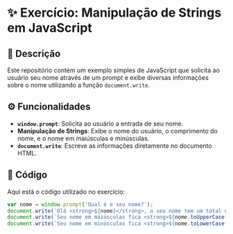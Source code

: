 # ✨ Exercício: Manipulação de Strings em JavaScript

## 📖 Descrição
Este repositório contém um exemplo simples de JavaScript que solicita ao usuário seu nome através de um prompt e exibe diversas informações sobre o nome utilizando a função `document.write`.

## ⚙️ Funcionalidades
- **`window.prompt`**: Solicita ao usuário a entrada de seu nome.
- **Manipulação de Strings**: Exibe o nome do usuário, o comprimento do nome, e o nome em maiúsculas e minúsculas.
- **`document.write`**: Escreve as informações diretamente no documento HTML.

## 📜 Código
Aqui está o código utilizado no exercício:

```javascript
var nome = window.prompt('Qual é o seu nome?');
document.write(`Olá <strong>${nome}</strong>, o seu nome tem um total de <strong>${nome.length}</strong> caracteres!<br>`);
document.write(`Seu nome em maiúsculas fica <strong>${nome.toUpperCase()}</strong><br>`);
document.write(`Seu nome em minúsculas fica <strong>${nome.toLowerCase()}</strong>`);
